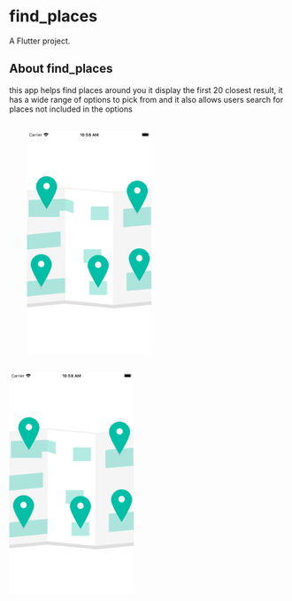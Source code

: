 # find_places

A Flutter project.

## About find_places

this app helps find places around you
it display the first 20 closest result, it has a wide range of options to pick from and it also allows users search for places not included in the options
<img src="assets/app_1.png" height=400px style="
    display:inline-block; margin:32px;" />
<img src="assets/app_1.png" height=400px display="inline" />

